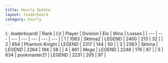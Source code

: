 ```yaml
---
title: Hourly Update
layout: leaderboard
category: hourly
---
```


{: .leaderboard}
| Rank | LV | Player | Division | Elo | Wins | Losses |
| --- | --- | --- | --- | --- | --- | --- |
| <span data-change="0">1</span> | 1063 | <span title="ID: 402846">Sktima2</span> | LEGEND | <span data-change="0">2400</span> | <span data-change="0">213</span> | <span data-change="0">32</span> |
| <span data-change="0">2</span> | 654 | <span title="ID: 742939">Phantom Knight</span> | LEGEND | <span data-change="0">2317</span> | <span data-change="0">144</span> | <span data-change="0">50</span> |
| <span data-change="0">3</span> | 2363 | <span title="ID: 353063">Sktima</span> | LEGEND | <span data-change="0">2264</span> | <span data-change="0">194</span> | <span data-change="0">58</span> |
| <span data-change="0">4</span> | 861 | <span title="ID: 651782">_Mega_</span> | LEGEND | <span data-change="3">2248</span> | <span data-change="1">176</span> | <span data-change="0">87</span> |
| <span data-change="0">5</span> | 634 | <span title="ID: 652474">pookmaster21</span> | LEGEND | <span data-change="0">2231</span> | <span data-change="0">205</span> | <span data-change="0">97</span> |